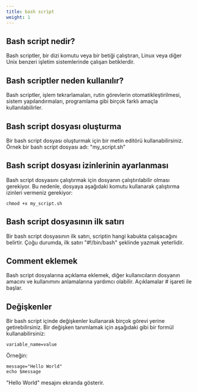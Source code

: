 ```yaml
---
title: bash script
weight: 1
---
```


## Bash script nedir?
Bash scriptler, bir dizi komutu veya bir betiği çalıştıran, Linux veya diğer Unix benzeri işletim sistemlerinde çalışan betiklerdir.

## Bash scriptler neden kullanılır?
Bash scriptler, işlem tekrarlamaları, rutin görevlerin otomatikleştirilmesi, sistem yapılandırmaları, programlama gibi birçok farklı amaçla kullanılabilirler.

## Bash script dosyası oluşturma
Bir bash script dosyası oluşturmak için bir metin editörü kullanabilirsiniz.  Örnek bir bash script dosyası adı: "my_script.sh"

## Bash script dosyası izinlerinin ayarlanması
Bash script dosyasını çalıştırmak için dosyanın çalıştırılabilir olması gerekiyor. Bu nedenle, dosyaya aşağıdaki komutu kullanarak çalıştırma izinleri vermeniz gerekiyor:

```tpl
chmod +x my_script.sh
```

## Bash script dosyasının ilk satırı
Bir bash script dosyasının ilk satırı, scriptin hangi kabukta çalışacağını belirtir. Çoğu durumda, ilk satırı "#!/bin/bash" şeklinde yazmak yeterlidir.

## Comment eklemek
Bash script dosyalarına açıklama eklemek, diğer kullanıcıların dosyanın amacını ve kullanımını anlamalarına yardımcı olabilir. Açıklamalar # işareti ile başlar.

## Değişkenler
Bir bash script içinde değişkenler kullanarak birçok görevi yerine getirebilirsiniz. Bir değişken tanımlamak için aşağıdaki gibi bir formül kullanabilirsiniz:

```tpl
variable_name=value
```

Örneğin:

```tpl
message="Hello World"
echo $message
```

"Hello World" mesajını ekranda gösterir.

